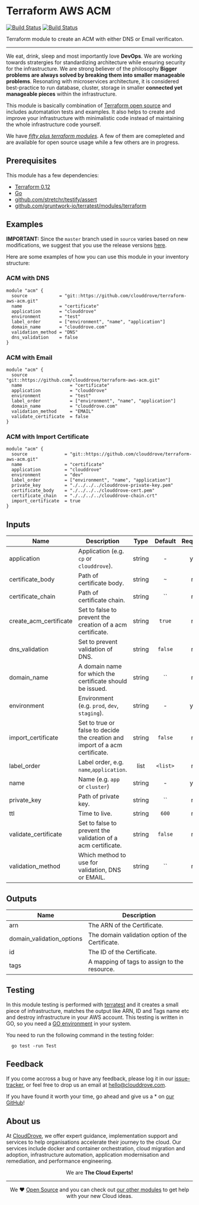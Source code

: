 <!-- This file was automatically generated by the `geine`. Make all changes to `README.yaml` and run `make readme` to rebuild this file. -->
# Terraform AWS ACM 

[![Build Status](https://img.shields.io/badge/Terraform-v0.12-green)](https://www.terraform.io) [![Build Status](https://img.shields.io/badge/License-MIT-blue.svg)](LICENSE.md)

Terraform module to create an ACM with either DNS or Email verificaton.


---


We eat, drink, sleep and most importantly love **DevOps**. We are working towards stratergies for standardizing architecture while ensuring security for the infrastructure. We are strong believer of the philosophy <b>Bigger problems are always solved by breaking them into smaller manageable problems</b>. Resonating with microservices architecture, it is considered best-practice to run database, cluster, storage in smaller <b>connected yet manageable pieces</b> within the infrastructure. 

This module is basically combination of [Terraform open source](https://www.terraform.io/) and includes automatation tests and examples. It also helps to create and improve your infrastructure with minimalistic code instead of maintaining the whole infrastructure code yourself.

We have [*fifty plus terraform modules*][terraform_modules]. A few of them are comepleted and are available for open source usage while a few others are in progress.

## Prerequisites

This module has a few dependencies: 

- [Terraform 0.12](https://learn.hashicorp.com/terraform/getting-started/install.html)
- [Go](https://golang.org/doc/install)
- [github.com/stretchr/testify/assert](https://github.com/stretchr/testify)
- [github.com/gruntwork-io/terratest/modules/terraform](https://github.com/gruntwork-io/terratest)

## Examples


**IMPORTANT:** Since the `master` branch used in `source` varies based on new modifications, we suggest that you use the release versions [here](https://github.com/clouddrove/terraform-aws-acm/releases).

Here are some examples of how you can use this module in your inventory structure:
### ACM with DNS
```hcl
module "acm" {
  source            = "git::https://github.com/clouddrove/terraform-aws-acm.git"
  name              = "certificate"
  application       = "clouddrove"
  environment       = "test"
  label_order       = ["environment", "name", "application"]
  domain_name       = "clouddrove.com"
  validation_method = "DNS"
  dns_validation    = false
}
```

### ACM with Email
```hcl
module "acm" {
  source                = "git::https://github.com/clouddrove/terraform-aws-acm.git"
  name                  = "certificate"
  application           = "clouddrove"
  environment           = "test"
  label_order           = ["environment", "name", "application"]
  domain_name           = "clouddrove.com"
  validation_method     = "EMAIL"
  validate_certificate  = false
}
```

### ACM with Import Certificate
```hcl
module "acm" {
  source              = "git::https://github.com/clouddrove/terraform-aws-acm.git"
  name                = "certificate"
  application         = "clouddrove"
  environment         = "dev"
  label_order         = ["environment", "name", "application"]
  private_key         = "./../../../clouddrove-private-key.pem"
  certificate_body    = "./../../../clouddrove-cert.pem"
  certificate_chain   = "./../../../clouddrove-chain.crt"
  import_certificate  = true
}
```

## Inputs

| Name | Description | Type | Default | Required |
|------|-------------|:----:|:-----:|:-----:|
| application | Application (e.g. `cp` or `clouddrove`). | string | - | yes |
| certificate_body | Path of certificate body. | string | `~` | no |
| certificate_chain | Path of certificate chain. | string | `` | no |
| create_acm_certificate | Set to false to prevent the creation of a acm certificate. | string | `true` | no |
| dns_validation | Set to prevent validation of DNS. | string | `false` | no |
| domain_name | A domain name for which the certificate should be issued. | string | `` | no |
| environment | Environment (e.g. `prod`, `dev`, `staging`). | string | - | yes |
| import_certificate | Set to true or false to decide the creation and import of a acm certificate. | string | `false` | no |
| label_order | Label order, e.g. `name`,`application`. | list | `<list>` | no |
| name | Name  (e.g. `app` or `cluster`) | string | - | yes |
| private_key | Path of private key. | string | `` | no |
| ttl | Time to live. | string | `600` | no |
| validate_certificate | Set to false to prevent the validation of a acm certificate. | string | `false` | no |
| validation_method | Which method to use for validation, DNS or EMAIL. | string | `` | no |

## Outputs

| Name | Description |
|------|-------------|
| arn | The ARN of the Certificate. |
| domain_validation_options | The domain validation option of the Certificate. |
| id | The ID of the Certificate. |
| tags | A mapping of tags to assign to the resource. |

## Testing

In this module testing is performed with [terratest](https://github.com/gruntwork-io/terratest) and it creates a small piece of infrastructure, matches the output like ARN, ID and Tags name etc and destroy infrastructure in your AWS account. This testing is written in GO, so you need a [GO environment](https://golang.org/doc/install) in your system. 

You need to run the following command in the testing folder:
```hcl
  go test -run Test
```

## Feedback

If you come accross a bug or have any feedback, please log it in our [issue-tracker](https://github.com/clouddrove/terraform-aws-acm/issues), or feel free to drop us an email at [hello@clouddrove.com](mailto:hello@clouddrove.com).

If you have found it worth your time, go ahead and give us a * on [our GitHub](https://github.com/clouddrove/terraform-aws-acm)!

## About us

At [CloudDrove][website], we offer expert guidance, implementation support and services to help organisations accelerate their journey to the cloud. Our services include docker and container orchestration, cloud migration and adoption, infrastructure automation, application modernisation and remediation, and performance engineering.

<p align="center">We are <b> The Cloud Experts!</b></p>
<hr />
<p align="center">We ❤️  <a href="https://github.com/clouddrove">Open Source</a> and you can check out <a href="https://github.com/clouddrove">our other modules</a> to get help with your new Cloud ideas.</p>


  [logo]: https://clouddrove.com/media/images/logo.png
  [website]: https://clouddrove.com
  [github]: https://github.com/clouddrove
  [linkedin]: https://cpco.io/linkedin
  [twitter]: https://twitter.com/clouddrove/
  [email]: https://clouddrove.com/contact-us.html
  [we_love_open_source]: https://github.com/clouddrove
  [terraform_modules]: https://github.com/clouddrove?utf8=%E2%9C%93&q=terraform-&type=&language=
  [share_twitter]: https://twitter.com/intent/tweet/?text=terraform-aws-acm&url=https://github.com/clouddrove/terraform-aws-acm
  [share_linkedin]: https://www.linkedin.com/shareArticle?mini=true&title=terraform-aws-acm&url=https://github.com/clouddrove/terraform-aws-acm
  [share_facebook]: https://facebook.com/sharer/sharer.php?u=https://github.com/clouddrove/terraform-aws-acm

